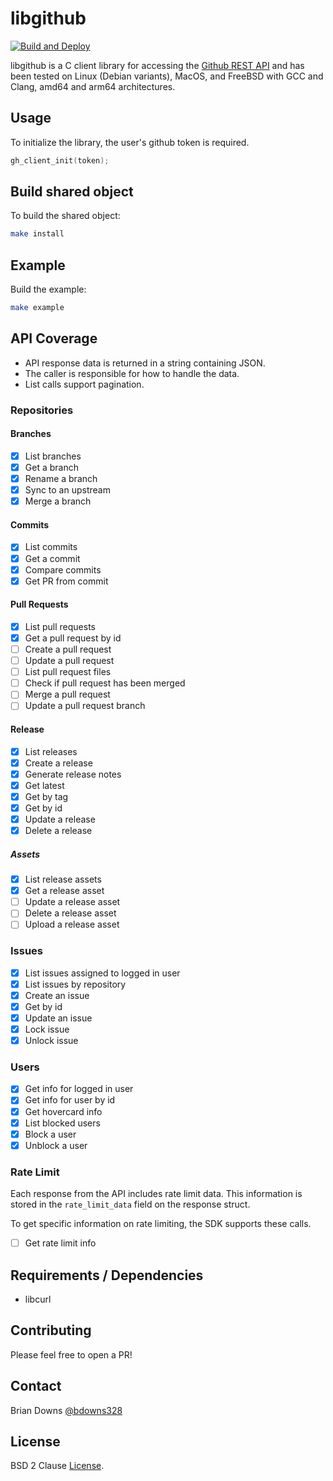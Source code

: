 # libgithub

[![Build and Deploy](https://github.com/briandowns/libgithub/actions/workflows/main.yml/badge.svg)](https://github.com/briandowns/libgithub/actions/workflows/compile_example.yml/badge.svg)

libgithub is a C client library for accessing the [Github REST API](https://docs.github.com/en) and has been tested on Linux (Debian variants), MacOS, and FreeBSD with GCC and Clang, amd64 and arm64 architectures.

## Usage

To initialize the library, the user's github token is required.

```c
gh_client_init(token);
```

## Build shared object

To build the shared object:

```sh
make install
```

## Example 

Build the example:

```sh
make example
```

## API Coverage

* API response data is returned in a string containing JSON.
* The caller is responsible for how to handle the data.
* List calls support pagination.

### Repositories
#### Branches

- [x] List branches
- [x] Get a branch
- [x] Rename a branch
- [x] Sync to an upstream
- [x] Merge a branch

#### Commits

- [x] List commits
- [x] Get a commit
- [x] Compare commits
- [x] Get PR from commit

#### Pull Requests

- [x] List pull requests
- [x] Get a pull request by id
- [ ] Create a pull request
- [ ] Update a pull request
- [ ] List pull request files
- [ ] Check if pull request has been merged
- [ ] Merge a pull request
- [ ] Update a pull request branch

#### Release

- [x] List releases
- [x] Create a release
- [x] Generate release notes
- [x] Get latest
- [x] Get by tag
- [x] Get by id
- [x] Update a release
- [x] Delete a release

##### Assets

- [x] List release assets
- [x] Get a release asset
- [ ] Update a release asset
- [ ] Delete a release asset
- [ ] Upload a release asset

### Issues

- [x] List issues assigned to logged in user
- [x] List issues by repository
- [x] Create an issue
- [x] Get by id
- [x] Update an issue
- [x] Lock issue
- [x] Unlock issue

### Users

- [x] Get info for logged in user
- [x] Get info for user by id
- [x] Get hovercard info
- [x] List blocked users
- [x] Block a user
- [x] Unblock a user

### Rate Limit

Each response from the API includes rate limit data. This information is stored in the `rate_limit_data` field on the response struct.

To get specific information on rate limiting, the SDK supports these calls.

- [ ] Get rate limit info

## Requirements / Dependencies

* libcurl

## Contributing

Please feel free to open a PR!

## Contact

Brian Downs [@bdowns328](http://twitter.com/bdowns328)

## License

BSD 2 Clause [License](/LICENSE).
